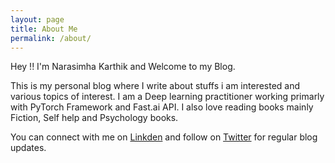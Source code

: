 ```yaml
---
layout: page
title: About Me
permalink: /about/
---
```


Hey !! 
I'm Narasimha Karthik and Welcome to my Blog.

This is my personal blog where I write about stuffs i am interested and various topics of interest. I am a Deep learning practitioner working primarly with PyTorch Framework and Fast.ai API. I also love reading books mainly Fiction, Self help and Psychology books.


You can connect with me on [Linkden](https://www.linkedin.com/in/narasimha-karthik-jwalapuram-82b0a2172/) and follow on [Twitter](https://twitter.com/Narasimhakarth4) for regular blog updates.


